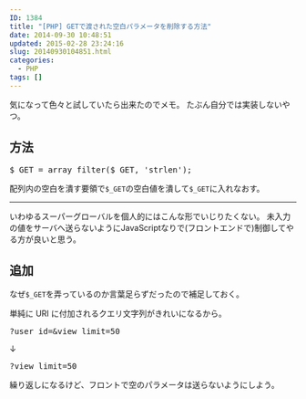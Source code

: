 ```yaml
---
ID: 1384
title: "[PHP] GETで渡された空白パラメータを削除する方法"
date: 2014-09-30 10:48:51
updated: 2015-02-28 23:24:16
slug: 20140930104851.html
categories:
  - PHP
tags: []
---
```


気になって色々と試していたら出来たのでメモ。
たぶん自分では実装しないやつ。

<!--more-->
<h2>方法</h2>
<pre class="prettyprint linenums lang-php">$_GET = array_filter($_GET, &#039;strlen&#039;);</pre>
配列内の空白を潰す要領で<code>$_GET</code>の空白値を潰して<code>$_GET</code>に入れなおす。
<hr>
いわゆるスーパーグローバルを個人的にはこんな形でいじりたくない。
未入力の値をサーバへ送らないようにJavaScriptなりで(フロントエンドで)制御してやる方が良いと思う。

<h2>追加</h2>
なぜ<code>$_GET</code>を弄っているのか言葉足らずだったので補足しておく。

単純に URI に付加されるクエリ文字列がきれいになるから。

<pre>?user_id=&view_limit=50</pre>

↓

<pre>?view_limit=50</pre>

繰り返しになるけど、フロントで空のパラメータは送らないようにしよう。
